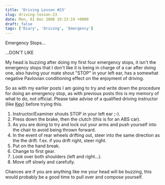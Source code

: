 ```yaml
---
title: 'Driving Lesson #23'
slug: driving-lesson-23
date: Mon, 01 Dec 2008 19:23:19 +0000
draft: false
tags: ['Diary', 'Driving', 'Emergency']
---
```


Emergency Stops...

...DON'T LIKE

My head is buzzing after doing my first four emergency stops, it isn't the emergency stops that I don't like it is being in charge of a car after doing one, also having your mate shout "STOP" in your left ear, has a somewhat negative Pavlovian conditioning effect on the enjoyment of driving.

So as with my earlier posts I am going to try and write down the procedure for doing an emergency stop, as with previous posts this is my memory of what to do, not official. Please take advise of a qualified driving instructor (like [Kev](http://www.snaildrive.co.uk/)) before trying this.

1.  Instructor/Examiner shouts STOP in your left ear ;-).
2.  Press down the brake, then the clutch (this is for an ABS car).
3.  As you are doing to try and lock out your arms and push yourself into the chair to avoid being thrown forward.
4.  In the event of rear wheels drifting out, steer into the same direction as the the drift. f.ex. if you drift right, steer right.
5.  Put on the hand break.
6.  Change to first gear.
7.  Look over both shoulders (left and right...).
8.  Move off slowly and carefully.

Chances are if you are anything like me your head will be buzzing, this would probably be a good time to pull over and compose yourself.